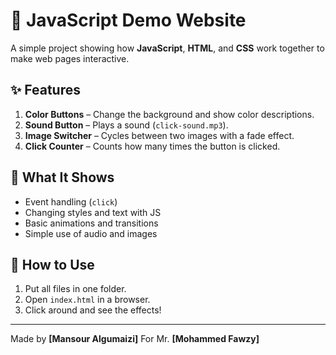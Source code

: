 # 🎨 JavaScript Demo Website

A simple project showing how **JavaScript**, **HTML**, and **CSS** work together to make web pages interactive.

## ✨ Features
1. **Color Buttons** – Change the background and show color descriptions.  
2. **Sound Button** – Plays a sound (`click-sound.mp3`).  
3. **Image Switcher** – Cycles between two images with a fade effect.  
4. **Click Counter** – Counts how many times the button is clicked.

## 🧠 What It Shows
- Event handling (`click`)
- Changing styles and text with JS
- Basic animations and transitions
- Simple use of audio and images

## 🚀 How to Use
1. Put all files in one folder.  
2. Open `index.html` in a browser.  
3. Click around and see the effects!

---

Made by **[Mansour Algumaizi]**
For Mr. **[Mohammed Fawzy]**

